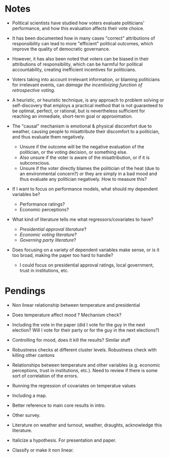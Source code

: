 # Notes

- Political scientists have studied how voters evaluate politicians' performance, and how this evaluation affects their vote choice.

- It has been documented how in many cases "correct" attributions of responsibility can lead to more "efficient" political outcomes, which improve the quality of democratic governance.

- However, it has also been noted that voters can be biased in their attributions of responsibility, which can be harmful for political accountability, creating inefficient incentives for politicians.

- Voters taking into account irrelevant information, or blaming politicians for irrelevant events, can *damage the incentivizing function of retrospective voting*.

- A heuristic, or heuristic technique, is any approach to problem solving or self-discovery that employs a practical method that is not guaranteed to be optimal, perfect, or rational, but is nevertheless sufficient for reaching an immediate, short-term goal or approximation.

- The "causal" mechanism is emotional & physical discomfort due to weather, causing people to misattribute their discomfort to a politician, and thus evaluate them negatively. 
    - Unsure if the outcome will be the negative evaluation of the politician, or the voting decision, or something else.
    - Also unsure if the voter is aware of the misattribution, or if it is subconscious.
    - Unsure if the voter directly blames the politician of the heat (due to an environmental concern?) or they are simply in a bad mood and thus evaluate any politician negatively. How to measure this?

- If I want to focus on performance models, what should my dependent variables be? 
    - Performance ratings?
    - Economic perceptions?

- What kind of literature tells me what regressors/covariates to have?
    - *Presidential approval literature*?
    - *Economic voting literature*?
    - *Governing party literature*?

- Does focusing on a variety of dependent variables make sense, or is it too broad, making the paper too hard to handle? 
    - I could focus on presidential approval ratings, local government, trust in institutions, etc. 
  
# Pendings

- Non linear relationship between temperature and presidential

- Does temperature affect mood ? Mechanism check?

- Including the vote in the paper (did I vote for the guy in the next election? Will I vote for their party or for the guy in the next elections?)

- Controlling for mood, does it kill the results? Similar stuff

- Robustness checks at different cluster levels. Robustness check with killing other cantons

- Relationships between temperature and other variables (e.g. economic perceptions, trust in institutions, etc.). Need to review if there is some sort of correlation of the errors. 

- Running the regression of covariates on temperatue values

- Including a map.

- Better reference to main core results in intro. 

- Other survey. 

- Literature on weather and turnout, weather, draughts, acknowledge this literature. 

- Italicize a hypothesis.  For presentation and paper. 

- Classify or make it non linear.  